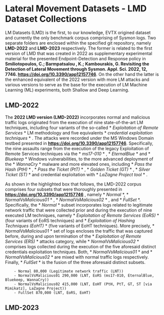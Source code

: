# Lateral Movement Datasets - LMD Dataset Collections

LM Datasets (LMD) is the first, to our knowledge, EVTX origined dataset and currently the only benchmark corpus comprising of Sysmon logs. Two separate folders are enclosed within the specified git repository, namely **LMD-2022** and **LMD-2023** respectively. The former is related to the first version of LMD that was created in 2022 as supplementary experimental material for the presented Endpoint-Detection and Response policy in **Smiliotopoulos, C.; Barmpatsalou , K.; Kambourakis, G. Revisiting the Detection of Lateral Movement through Sysmon. Appl. Sci. 2022, 12, 7746. https://doi.org/10.3390/app12157746**. On the other hand the latter is the enhanced equivalent of the 2022 version with more LM attacks and various versions to serve as the base for the execution of LM Machine Learning (ML) experiments, both Shallow and Deep Learning.

## LMD-2022

The **2022 LMD version (LMD-2022)** incorporates normal and malicious traffic logs originated from the execution of nine state-of-the-art LM techniques, including four variants of the so-called * *Exploitation of Remote Services* * LM methodology and five equivalents * *credential exploitation techniques* * . The attacks were recorded under the MS Windows Domain testbed presented in **https://doi.org/10.3390/app12157746**. Specifically, the nine assaults range from the execution of the legacy Exploitation of Remote Services techniques via the * *ms17-010* * , * *EternalBlue* * and * *Bluekeep* * Windows vulnerabilities, to the more advanced deployment of the * *WannaCry* * malware and more elevated ones, including * *Pass the Hash (PtH)* * , * *Pass the Ticket (PtT)* * , * *Golden Ticket (GT)* * , * *Silver Ticket (ST)* * and credential exploitation with * *LaZagne Project tool* * .

As shown in the highlighted box that follows, the LMD-2022 corpus comprises four subsets that were thoroughly presented in **https://doi.org/10.3390/app12157746** , namely * *Normal* *, * *NormalVsMalicious01* * , * *NormalVsMalicious02* * , and * *FullSet* *. Specifically, the * *Normal* * subset incorporates logs related to legitimate network traffic that were collected prior and during the execution of nine executed LM techniques, namely * *Exploitation of Remote Services (EoRS)* * (four variants of EoRS techniques) and * *Exploitation of Hashing Techniques (EoHT)* * (five variants of EoHT techniques). More precisely, * *NormalVsMalicious01* * set of logs encloses the traffic that was captured before, during and upon termination of the * *Exploitation of Remote Services (ERS)* * attacks category, while * *NormalVsMalicious02* * comprises logs collected during the execution of the five aforesaid distinct credentials exploitation techniques. Both, * *NormalVsMalicious01* * and * *NormalVsMalicious02* * are mixed with normal traffic logs respectively. Finally, * *FullSet* * is the fusion of the three aforesaid distinct subsets.

		- Normal 80,000 (Legitimate network traffic (LNT))
		- NormalVsMalicious01 290,000 (LNT, EoRS (ms17-010, EternalBlue, Bluekeep, WannaCry))
		- NormalVsMalicious02 415,000 (LNT, EoHT (PtH, PtT, GT, ST [via Mimikatz], LaZagne Project))
		- FullSet 870,000 (LNT, EoRS, EoHT)
    
## LMD-2023
